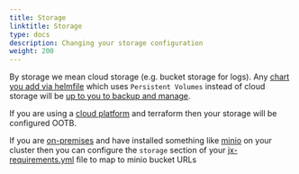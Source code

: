 ```yaml
---
title: Storage
linktitle: Storage
type: docs
description: Changing your storage configuration
weight: 200
---
```



By storage we mean cloud storage (e.g. bucket storage for logs). Any [chart you add via helmfile](/v3/develop/apps/#adding-charts) which uses `Persistent Volumes` instead of cloud storage will be [up to you to backup and manage](/v3/devops/cloud-native/#try-avoid-persistent-volumes).
        
If you are using a [cloud platform](/v3/admin/platforms/) and terraform then your storage will be configured OOTB.

If you are [on-premises](/v3/admin/platforms/) and have installed something like [minio](https://min.io/) on your cluster then you can configure the `storage` section of your [jx-requirements.yml](https://github.com/jenkins-x/jx-api/blob/master/docs/config.md#requirements) file to map to minio bucket URLs
